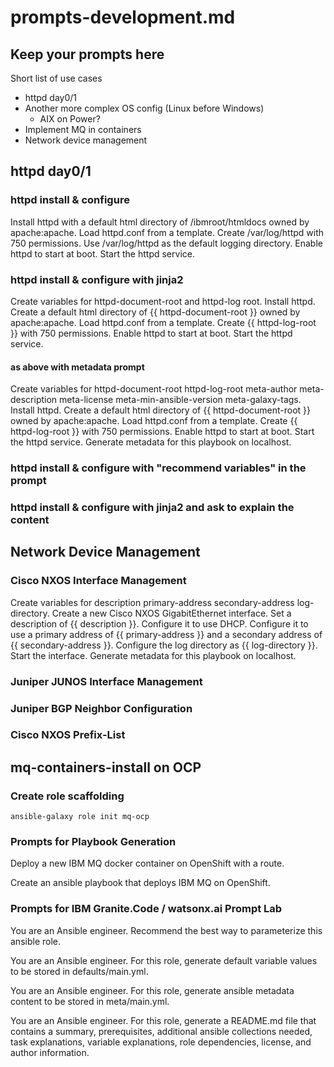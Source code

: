 # prompts-development.md

## Keep your prompts here

Short list of use cases

- httpd day0/1
- Another more complex OS config (Linux before Windows)
  - AIX on Power?
- Implement MQ in containers
- Network device management

## httpd day0/1

### httpd install & configure

Install httpd with a default html directory of /ibmroot/htmldocs owned by apache:apache. Load httpd.conf from a template. Create /var/log/httpd with 750 permissions. Use /var/log/httpd as the default logging directory. Enable httpd to start at boot. Start the httpd service.

### httpd install & configure with jinja2

Create variables for httpd-document-root and httpd-log root. Install httpd. Create a default html directory of {{ httpd-document-root }} owned by apache:apache. Load httpd.conf from a template. Create {{ httpd-log-root }} with 750 permissions. Enable httpd to start at boot. Start the httpd service.

#### as above with metadata prompt

Create variables for httpd-document-root httpd-log-root meta-author meta-description meta-license meta-min-ansible-version meta-galaxy-tags. Install httpd. Create a default html directory of {{ httpd-document-root }} owned by apache:apache. Load httpd.conf from a template. Create {{ httpd-log-root }} with 750 permissions. Enable httpd to start at boot. Start the httpd service. Generate metadata for this playbook on localhost.

### httpd install & configure with "recommend variables" in the prompt

### httpd install & configure with jinja2 and ask to explain the content

## Network Device Management

### Cisco NXOS Interface Management

Create variables for description primary-address secondary-address log-directory. Create a new Cisco NXOS GigabitEthernet interface.  Set a description of {{ description }}. Configure it to use DHCP. Configure it to use a primary address of {{ primary-address }} and a secondary address of {{ secondary-address }}. Configure the log directory as {{ log-directory }}. Start the interface. Generate metadata for this playbook on localhost.


### Juniper JUNOS Interface Management

### Juniper BGP Neighbor Configuration

### Cisco NXOS Prefix-List

## mq-containers-install on OCP

### Create role scaffolding

`ansible-galaxy role init mq-ocp`

### Prompts for Playbook Generation

Deploy a new IBM MQ docker container on OpenShift with a route.

Create an ansible playbook that deploys IBM MQ on OpenShift.

### Prompts for IBM Granite.Code / watsonx.ai Prompt Lab

You are an Ansible engineer. Recommend the best way to parameterize this ansible role.

You are an Ansible engineer. For this role, generate default variable values to be stored in defaults/main.yml.

You are an Ansible engineer. For this role, generate ansible metadata content to be stored in meta/main.yml.

You are an Ansible engineer. For this role, generate a README.md file that contains a summary, prerequisites, additional ansible collections needed, task explanations, variable explanations, role dependencies, license, and author information.
